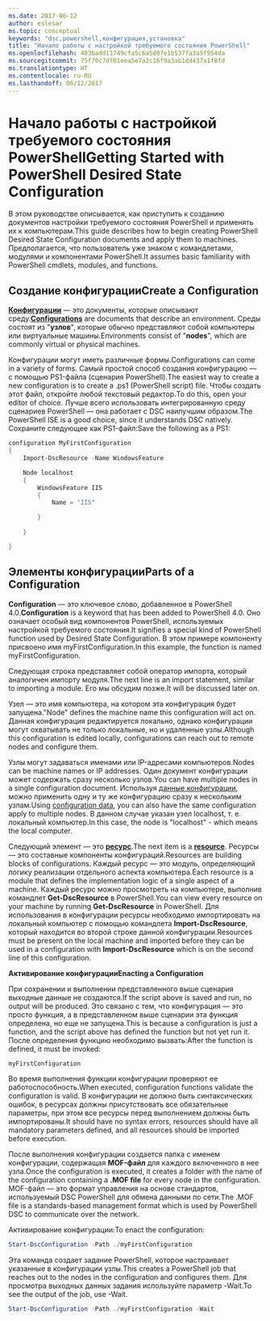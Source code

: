 ```yaml
---
ms.date: 2017-06-12
author: eslesar
ms.topic: conceptual
keywords: "dsc,powershell,конфигурация,установка"
title: "Начало работы с настройкой требуемого состояния PowerShell"
ms.openlocfilehash: 403badd11749cfa5c6a5d07e1b537fa3a5f954da
ms.sourcegitcommit: 75f70c7df01eea5e7a2c16f9a3ab1dd437a1f8fd
ms.translationtype: HT
ms.contentlocale: ru-RU
ms.lasthandoff: 06/12/2017
---
```

# <a name="getting-started-with-powershell-desired-state-configuration"></a><span data-ttu-id="72874-103">Начало работы с настройкой требуемого состояния PowerShell</span><span class="sxs-lookup"><span data-stu-id="72874-103">Getting Started with PowerShell Desired State Configuration</span></span> #

<span data-ttu-id="72874-104">В этом руководстве описывается, как приступить к созданию документов настройки требуемого состояния PowerShell и применять их к компьютерам.</span><span class="sxs-lookup"><span data-stu-id="72874-104">This guide describes how to begin creating PowerShell Desired State Configuration documents and apply them to machines.</span></span> <span data-ttu-id="72874-105">Предполагается, что пользователь уже знаком с командлетами, модулями и компонентами PowerShell.</span><span class="sxs-lookup"><span data-stu-id="72874-105">It assumes basic familiarity with PowerShell cmdlets, modules, and functions.</span></span> 


## <a name="create-a-configuration"></a><span data-ttu-id="72874-106">Создание конфигурации</span><span class="sxs-lookup"><span data-stu-id="72874-106">Create a Configuration</span></span> ##

<span data-ttu-id="72874-107">[**Конфигурации**](https://msdn.microsoft.com/en-us/powershell/dsc/configurations) — это документы, которые описывают среду.</span><span class="sxs-lookup"><span data-stu-id="72874-107">[**Configurations**](https://msdn.microsoft.com/en-us/powershell/dsc/configurations) are documents that describe an environment.</span></span> <span data-ttu-id="72874-108">Среды состоят из "**узлов**", которые обычно представляют собой компьютеры или виртуальные машины.</span><span class="sxs-lookup"><span data-stu-id="72874-108">Environments consist of "**nodes**", which are commonly virtual or physical machines.</span></span> 

<span data-ttu-id="72874-109">Конфигурации могут иметь различные формы.</span><span class="sxs-lookup"><span data-stu-id="72874-109">Configurations can come in a variety of forms.</span></span> <span data-ttu-id="72874-110">Самый простой способ создания конфигурацию — с помощью PS1-файла (сценария PowerShell).</span><span class="sxs-lookup"><span data-stu-id="72874-110">The easiest way to create a new configuration is to create a .ps1 (PowerShell script) file.</span></span> <span data-ttu-id="72874-111">Чтобы создать этот файл, откройте любой текстовый редактор.</span><span class="sxs-lookup"><span data-stu-id="72874-111">To do this, open your editor of choice.</span></span> <span data-ttu-id="72874-112">Лучше всего использовать интегрированную среду сценариев PowerShell — она работает с DSC наилучшим образом.</span><span class="sxs-lookup"><span data-stu-id="72874-112">The PowerShell ISE is a good choice, since it understands DSC natively.</span></span> <span data-ttu-id="72874-113">Сохраните следующее как PS1-файл:</span><span class="sxs-lookup"><span data-stu-id="72874-113">Save the following as a PS1:</span></span>

```powershell
configuration MyFirstConfiguration
{
    Import-DscResource -Name WindowsFeature

    Node localhost
    {
        WindowsFeature IIS
        {
            Name = "IIS"

        }
        
    }

}
```
## <a name="parts-of-a-configuration"></a><span data-ttu-id="72874-114">Элементы конфигурации</span><span class="sxs-lookup"><span data-stu-id="72874-114">Parts of a Configuration</span></span> ##
<span data-ttu-id="72874-115">**Configuration** — это ключевое слово, добавленное в PowerShell 4.0.</span><span class="sxs-lookup"><span data-stu-id="72874-115">**Configuration** is a keyword that has been added to PowerShell 4.0.</span></span> <span data-ttu-id="72874-116">Оно означает особый вид компонентов PowerShell, используемых настройкой требуемого состояния.</span><span class="sxs-lookup"><span data-stu-id="72874-116">It signifies a special kind of PowerShell function used by Desired State Configuration.</span></span> <span data-ttu-id="72874-117">В этом примере компоненту присвоено имя myFirstConfiguration.</span><span class="sxs-lookup"><span data-stu-id="72874-117">In this example, the function is named myFirstConfiguration.</span></span> 

<span data-ttu-id="72874-118">Следующая строка представляет собой оператор импорта, который аналогичен импорту модуля.</span><span class="sxs-lookup"><span data-stu-id="72874-118">The next line is an import statement, similar to importing a module.</span></span> <span data-ttu-id="72874-119">Его мы обсудим позже.</span><span class="sxs-lookup"><span data-stu-id="72874-119">It will be discussed later on.</span></span>

<span data-ttu-id="72874-120">Узел — это имя компьютера, на котором эта конфигурация будет запущена.</span><span class="sxs-lookup"><span data-stu-id="72874-120">"Node" defines the machine name this configuration will act on.</span></span> <span data-ttu-id="72874-121">Данная конфигурация редактируется локально, однако конфигурации могут охватывать не только локальные, но и удаленные узлы.</span><span class="sxs-lookup"><span data-stu-id="72874-121">Although this configuration is edited locally, configurations can reach out to remote nodes and configure them.</span></span> 

<span data-ttu-id="72874-122">Узлы могут задаваться именами или IP-адресами компьютеров.</span><span class="sxs-lookup"><span data-stu-id="72874-122">Nodes can be machine names or IP addresses.</span></span> <span data-ttu-id="72874-123">Один документ конфигурации может содержать сразу несколько узлов.</span><span class="sxs-lookup"><span data-stu-id="72874-123">You can have multiple nodes in a single configuration document.</span></span> <span data-ttu-id="72874-124">Используя [данные конфигурации](https://msdn.microsoft.com/en-us/powershell/dsc/configdata), можно применить одну и ту же конфигурацию сразу к нескольким узлам.</span><span class="sxs-lookup"><span data-stu-id="72874-124">Using [configuration data](https://msdn.microsoft.com/en-us/powershell/dsc/configdata), you can also have the same configuration apply to multiple nodes.</span></span> <span data-ttu-id="72874-125">В данном случае указан узел localhost, т. е. локальный компьютер.</span><span class="sxs-lookup"><span data-stu-id="72874-125">In this case, the node is "localhost" - which means the local computer.</span></span> 

<span data-ttu-id="72874-126">Следующий элемент — это [**ресурс**](https://msdn.microsoft.com/en-us/powershell/dsc/resources).</span><span class="sxs-lookup"><span data-stu-id="72874-126">The next item is a [**resource**](https://msdn.microsoft.com/en-us/powershell/dsc/resources).</span></span> <span data-ttu-id="72874-127">Ресурсы — это составные компоненты конфигураций.</span><span class="sxs-lookup"><span data-stu-id="72874-127">Resources are building blocks of configurations.</span></span> <span data-ttu-id="72874-128">Каждый ресурс — это модуль, определяющий логику реализации отдельного аспекта компьютера.</span><span class="sxs-lookup"><span data-stu-id="72874-128">Each resource is a module that defines the implementation logic of a single aspect of a machine.</span></span> <span data-ttu-id="72874-129">Каждый ресурс можно просмотреть на компьютере, выполнив командлет **Get-DscResource** в PowerShell.</span><span class="sxs-lookup"><span data-stu-id="72874-129">You can view every resource on your machine by running **Get-DscResource** in PowerShell.</span></span> <span data-ttu-id="72874-130">Для использования в конфигурации ресурсы необходимо импортировать на локальный компьютер с помощью командлета **Import-DscResource**, который находится во второй строке данной конфигурации.</span><span class="sxs-lookup"><span data-stu-id="72874-130">Resources must be present on the local machine and imported before they can be used in a configuration with **Import-DscResource** which is on the second line of this configuration.</span></span> 

<span data-ttu-id="72874-131">**Активирование конфигурации**</span><span class="sxs-lookup"><span data-stu-id="72874-131">**Enacting a Configuration**</span></span>

<span data-ttu-id="72874-132">При сохранении и выполнении представленного выше сценария выходные данные не создаются.</span><span class="sxs-lookup"><span data-stu-id="72874-132">If the script above is saved and run, no output will be produced.</span></span> <span data-ttu-id="72874-133">Это связано с тем, что конфигурация — это просто функция, а в представленном выше сценарии эта функция определена, но еще не запущена.</span><span class="sxs-lookup"><span data-stu-id="72874-133">This is because a configuration is just a function, and the script above has defined the function but not yet run it.</span></span> <span data-ttu-id="72874-134">После определения функцию необходимо вызвать:</span><span class="sxs-lookup"><span data-stu-id="72874-134">After the function is defined, it must be invoked:</span></span>
```powershell
myFirstConfiguration
```

<span data-ttu-id="72874-135">Во время выполнения функции конфигурации проверяют ее работоспособность.</span><span class="sxs-lookup"><span data-stu-id="72874-135">When executed, configuration functions validate the configuration is valid.</span></span> <span data-ttu-id="72874-136">В конфигурации не должно быть синтаксических ошибок, в ресурсах должны присутствовать все обязательные параметры, при этом все ресурсы перед выполнением должны быть импортированы.</span><span class="sxs-lookup"><span data-stu-id="72874-136">It should have no syntax errors, resources should have all mandatory parameters defined, and all resources should be imported before execution.</span></span>

<span data-ttu-id="72874-137">После выполнения конфигурации создается папка с именем конфигурации, содержащая **MOF-файл** для каждого включенного в нее узла.</span><span class="sxs-lookup"><span data-stu-id="72874-137">Once the configuration is executed, it creates a folder with the name of the configuration containing a **.MOF file** for every node in the configuration.</span></span> <span data-ttu-id="72874-138">MOF-файл — это формат управления на основе стандартов, используемый DSC PowerShell для обмена данными по сети.</span><span class="sxs-lookup"><span data-stu-id="72874-138">The .MOF file is a standards-based management format which is used by PowerShell DSC to communicate over the network.</span></span>

<span data-ttu-id="72874-139">Активирование конфигурации:</span><span class="sxs-lookup"><span data-stu-id="72874-139">To enact the configuration:</span></span>
```powershell
Start-DscConfiguration -Path ./myFirstConfiguration
```
<span data-ttu-id="72874-140">Эта команда создает задание PowerShell, которое настраивает указанные в конфигурации узлы.</span><span class="sxs-lookup"><span data-stu-id="72874-140">This creates a PowerShell job that reaches out to the nodes in the configuration and configures them.</span></span> <span data-ttu-id="72874-141">Для просмотра выходных данных задания используйте параметр -Wait.</span><span class="sxs-lookup"><span data-stu-id="72874-141">To see the output of the job, use -Wait.</span></span> 
```powershell
Start-DscConfiguration -Path ./myFirstConfiguration -Wait
```

